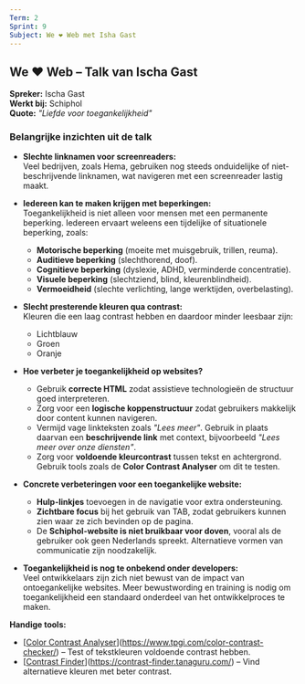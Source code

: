```yaml
---
Term: 2  
Sprint: 9  
Subject: We ❤️ Web met Isha Gast  
---
```


## **We ❤️ Web – Talk van Ischa Gast**  

**Spreker:** Ischa Gast  
**Werkt bij:** Schiphol  
**Quote:** *"Liefde voor toegankelijkheid"*  

### **Belangrijke inzichten uit de talk**  

- **Slechte linknamen voor screenreaders:**  
  Veel bedrijven, zoals Hema, gebruiken nog steeds onduidelijke of niet-beschrijvende linknamen, wat navigeren met een screenreader lastig maakt.  

- **Iedereen kan te maken krijgen met beperkingen:**  
  Toegankelijkheid is niet alleen voor mensen met een permanente beperking. Iedereen ervaart weleens een tijdelijke of situationele beperking, zoals:  
  - **Motorische beperking** (moeite met muisgebruik, trillen, reuma).  
  - **Auditieve beperking** (slechthorend, doof).  
  - **Cognitieve beperking** (dyslexie, ADHD, verminderde concentratie).  
  - **Visuele beperking** (slechtziend, blind, kleurenblindheid).  
  - **Vermoeidheid** (slechte verlichting, lange werktijden, overbelasting).  

- **Slecht presterende kleuren qua contrast:**  
  Kleuren die een laag contrast hebben en daardoor minder leesbaar zijn:  
  - Lichtblauw  
  - Groen  
  - Oranje  

- **Hoe verbeter je toegankelijkheid op websites?**  
  - Gebruik **correcte HTML** zodat assistieve technologieën de structuur goed interpreteren.  
  - Zorg voor een **logische koppenstructuur** zodat gebruikers makkelijk door content kunnen navigeren.  
  - Vermijd vage linkteksten zoals *"Lees meer"*. Gebruik in plaats daarvan een **beschrijvende link** met context, bijvoorbeeld *"Lees meer over onze diensten"*.  
  - Zorg voor **voldoende kleurcontrast** tussen tekst en achtergrond. Gebruik tools zoals de **Color Contrast Analyser** om dit te testen.  

- **Concrete verbeteringen voor een toegankelijke website:**  
  - **Hulp-linkjes** toevoegen in de navigatie voor extra ondersteuning.  
  - **Zichtbare focus** bij het gebruik van TAB, zodat gebruikers kunnen zien waar ze zich bevinden op de pagina.  
  - De **Schiphol-website is niet bruikbaar voor doven**, vooral als de gebruiker ook geen Nederlands spreekt. Alternatieve vormen van communicatie zijn noodzakelijk.  

- **Toegankelijkheid is nog te onbekend onder developers:**  
  Veel ontwikkelaars zijn zich niet bewust van de impact van ontoegankelijke websites. Meer bewustwording en training is nodig om toegankelijkheid een standaard onderdeel van het ontwikkelproces te maken.  

**Handige tools:**  
- [[Color Contrast Analyser](https://www.tpgi.com/color-contrast-checker/)](https://www.tpgi.com/color-contrast-checker/) – Test of tekstkleuren voldoende contrast hebben.  
- [[Contrast Finder](https://contrast-finder.tanaguru.com/)](https://contrast-finder.tanaguru.com/) – Vind alternatieve kleuren met beter contrast.

